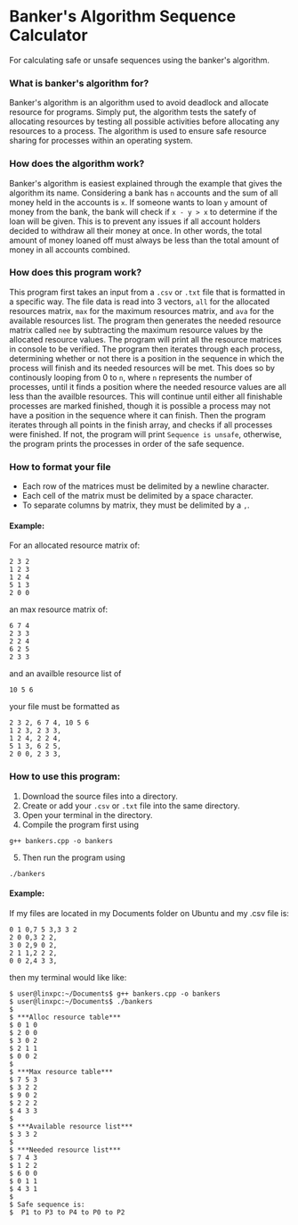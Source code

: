 # Banker's Algorithm Sequence Calculator
For calculating safe or unsafe sequences using the banker's algorithm.

### What is banker's algorithm for?
Banker's algorithm is an algorithm used to avoid deadlock and allocate resource for programs. Simply put, the algorithm tests the satefy of allocating resources by testing all possible activities before allocating any resources to a process. The algorithm is used to ensure safe resource sharing for processes within an operating system.

### How does the algorithm work?
Banker's algorithm is easiest explained through the example that gives the algorithm its name. Considering a bank has `n` accounts and the sum of all money held in the accounts is `x`. If someone wants to loan `y` amount of money from the bank, the bank will check if `x - y > x` to determine if the loan will be given. This is to prevent any issues if all account holders decided to withdraw all their money at once. In other words, the total amount of money loaned off must always be less than the total amount of money in all accounts combined.

### How does this program work?
This program first takes an input from a `.csv` or `.txt` file that is formatted in a specific way. The file data is read into 3 vectors, `all` for the allocated resources matrix, `max` for the maximum resources matrix, and `ava` for the available resources list. The program then generates the needed resource matrix called `nee` by subtracting the maximum resource values by the allocated resource values. The program will print all the resource matrices in console to be verified. The program then iterates through each process, determining whether or not there is a position in the sequence in which the process will finish and its needed resources will be met. This does so by continously looping from 0 to `n`, where `n` represents the number of processes, until it finds a position where the needed resource values are all less than the availble resources. This will continue until either all finishable processes are marked finished, though it is possible a process may not have a position in the sequence where it can finish. Then the program iterates through all points in the finish array, and checks if all processes were finished. If not, the program will print `Sequence is unsafe`, otherwise, the program prints the processes in order of the safe sequence.

### How to format your file
* Each row of the matrices must be delimited by a newline character.
* Each cell of the matrix must be delimited by a space character.
* To separate columns by matrix, they must be delimited by a `,`.
#### Example:
For an allocated resource matrix of:
```
2 3 2
1 2 3
1 2 4
5 1 3
2 0 0
```
an max resource matrix of:
```
6 7 4
2 3 3
2 2 4
6 2 5
2 3 3
```
and an availble resource list of 
```
10 5 6
```
your file must be formatted as
```
2 3 2, 6 7 4, 10 5 6
1 2 3, 2 3 3,
1 2 4, 2 2 4,
5 1 3, 6 2 5,
2 0 0, 2 3 3,
```
### How to use this program:
1. Download the source files into a directory.
2. Create or add your `.csv` or `.txt` file into the same directory.
3. Open your terminal in the directory.
4. Compile the program first using
```
g++ bankers.cpp -o bankers
```
5. Then run the program using
``` 
./bankers
```
#### Example:
If my files are located in my Documents folder on Ubuntu and my .csv file is:
```
0 1 0,7 5 3,3 3 2
2 0 0,3 2 2,
3 0 2,9 0 2,
2 1 1,2 2 2,
0 0 2,4 3 3,
```
then my terminal would like like:
```
$ user@linxpc:~/Documents$ g++ bankers.cpp -o bankers
$ user@linxpc:~/Documents$ ./bankers
$
$ ***Alloc resource table***
$ 0 1 0 
$ 2 0 0 
$ 3 0 2 
$ 2 1 1 
$ 0 0 2 
$
$ ***Max resource table***
$ 7 5 3 
$ 3 2 2 
$ 9 0 2 
$ 2 2 2 
$ 4 3 3 
$
$ ***Available resource list***
$ 3 3 2 
$
$ ***Needed resource list***
$ 7 4 3 
$ 1 2 2 
$ 6 0 0 
$ 0 1 1 
$ 4 3 1 
$
$ Safe sequence is: 
$  P1 to P3 to P4 to P0 to P2
```

